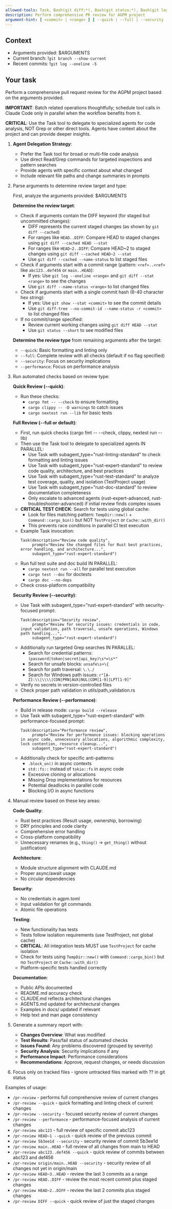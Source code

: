 ```yaml
---
allowed-tools: Task, Bash(git diff:*), Bash(git status:*), Bash(git log:*), Bash(git show:*), Bash(cargo fmt:*), Bash(cargo clippy:*), Bash(cargo test:*), Bash(cargo nextest:*), Bash(cargo build:*), Bash(cargo doc:*), Bash(cargo check:*), Read, Edit, MultiEdit, Glob, Grep, TodoWrite, WebSearch, WebFetch
description: Perform comprehensive PR review for AGPM project
argument-hint: [ <commit> | <range> ] [ --quick | --full | --security | --performance ] - e.g., "abc123 --quick" for single commit, "main..HEAD --full" for range
---
```


## Context

- Arguments provided: $ARGUMENTS
- Current branch: !`git branch --show-current`
- Recent commits: !`git log --oneline -5`

## Your task

Perform a comprehensive pull request review for the AGPM project based on the arguments provided.

**IMPORTANT**: Batch related operations thoughtfully; schedule tool calls in Claude Code only in parallel when the workflow benefits from it.

**CRITICAL**: Use the Task tool to delegate to specialized agents for code analysis, NOT Grep or other direct tools. Agents have context about the project and can provide deeper insights.

1. **Agent Delegation Strategy**:
   - Prefer the Task tool for broad or multi-file code analysis
   - Use direct Read/Grep commands for targeted inspections and pattern searches
   - Provide agents with specific context about what changed
   - Include relevant file paths and change summaries in prompts

2. Parse arguments to determine review target and type:

   First, analyze the arguments provided: $ARGUMENTS

   **Determine the review target**:
   - Check if arguments contain the DIFF keyword (for staged but uncommitted changes):
     * DIFF represents the current staged changes (as shown by `git diff --cached`)
     * For ranges like `HEAD..DIFF`: Compare HEAD to staged changes using `git diff --cached HEAD --stat`
     * For ranges like `HEAD~2..DIFF`: Compare HEAD~2 to staged changes using `git diff --cached HEAD~2 --stat`
     * Use `git diff --cached --name-status` to list staged files
   - Check if arguments start with a commit range (pattern: `<ref>..<ref>` like `abc123..def456` or `main..HEAD`):
     * If yes: Use `git log --oneline <range>` and `git diff --stat <range>` to see the changes
     * Use `git diff --name-status <range>` to list changed files
   - Check if arguments start with a single commit hash (6-40 character hex string):
     * If yes: Use `git show --stat <commit>` to see the commit details
     * Use `git diff-tree --no-commit-id --name-status -r <commit>` to list changed files
   - If no commit/range specified:
     * Review current working changes using `git diff HEAD --stat`
     * Use `git status --short` to see modified files

   **Determine the review type** from remaining arguments after the target:
   - `--quick`: Basic formatting and linting only
   - `--full`: Complete review with all checks (default if no flag specified)
   - `--security`: Focus on security implications
   - `--performance`: Focus on performance analysis

3. Run automated checks based on review type:

   **Quick Review (--quick)**:
   - Run these checks:
     * `cargo fmt -- --check` to ensure formatting
     * `cargo clippy -- -D warnings` to catch issues
     * `cargo nextest run --lib` for basic tests

   **Full Review (--full or default)**:
   - First, run quick checks (cargo fmt -- --check, clippy, nextest run --lib)
   - Then use the Task tool to delegate to specialized agents IN PARALLEL:
     * Use Task with subagent_type="rust-linting-standard" to check formatting and linting issues
     * Use Task with subagent_type="rust-expert-standard" to review code quality, architecture, and best practices
     * Use Task with subagent_type="rust-test-standard" to analyze test coverage, quality, and isolation (TestProject usage)
     * Use Task with subagent_type="rust-doc-standard" to review documentation completeness
     * Only escalate to advanced agents (rust-expert-advanced, rust-troubleshooter-advanced) if initial review finds complex issues
   - **CRITICAL TEST CHECK**: Search for tests using global cache:
     * Look for files matching pattern: `TempDir::new()` + `Command::cargo_bin()` but NOT `TestProject` or `Cache::with_dir()`
     * This prevents race conditions in parallel CI test execution
   - Example Task invocation:
     ```
     Task(description="Review code quality", 
          prompt="Review the changed files for Rust best practices, error handling, and architecture...", 
          subagent_type="rust-expert-standard")
     ```
   - Run full test suite and doc build IN PARALLEL:
     * `cargo nextest run --all` for parallel test execution
     * `cargo test --doc` for doctests
     * `cargo doc --no-deps`
   - Check cross-platform compatibility

    **Security Review (--security)**:
    - Use Task with subagent_type="rust-expert-standard" with security-focused prompt:
      ```
      Task(description="Security review", 
           prompt="Review for security issues: credentials in code, input validation, path traversal, unsafe operations, Windows path handling...", 
           subagent_type="rust-expert-standard")
      ```
    - Additionally run targeted Grep searches IN PARALLEL:
      * Search for credential patterns: `(password|token|secret|api_key)\s*=\s*"`
      * Search for unsafe blocks: `unsafe\s+\{`
      * Search for path traversal: `\.\./`
      * Search for Windows path issues: `r"[A-Z]:\\|\\\\|CON|PRN|AUX|NUL|COM[1-9]|LPT[1-9]"`
    - Verify no secrets in version-controlled files
    - Check proper path validation in utils/path_validation.rs

    **Performance Review (--performance)**:
    - Build in release mode: `cargo build --release`
    - Use Task with subagent_type="rust-expert-standard" with performance-focused prompt:
      ```
      Task(description="Performance review",
           prompt="Review for performance issues: blocking operations in async code, unnecessary allocations, algorithmic complexity, lock contention, resource cleanup...",
           subagent_type="rust-expert-standard")
      ```
    - Additionally check for specific anti-patterns:
      * `.block_on()` in async contexts
      * `std::fs::` instead of `tokio::fs` in async code
      * Excessive cloning or allocations
      * Missing Drop implementations for resources
      * Potential deadlocks in parallel code
      * Blocking I/O in async functions

4. Manual review based on these key areas:

   **Code Quality**:
   - Rust best practices (Result usage, ownership, borrowing)
   - DRY principles and code clarity
   - Comprehensive error handling
   - Cross-platform compatibility
   - Unnecessary renames (e.g., `thing()` → `get_thing()` without justification)

   **Architecture**:
   - Module structure alignment with CLAUDE.md
   - Proper async/await usage
   - No circular dependencies

   **Security**:
   - No credentials in agpm.toml
   - Input validation for git commands
   - Atomic file operations

   **Testing**:
   - New functionality has tests
   - Tests follow isolation requirements (use TestProject, not global cache)
   - **CRITICAL**: All integration tests MUST use `TestProject` for cache isolation
   - Check for tests using `TempDir::new()` with `Command::cargo_bin()` but no `TestProject` or `Cache::with_dir()`
   - Platform-specific tests handled correctly

    **Documentation**:
    - Public APIs documented
    - README.md accuracy check
    - CLAUDE.md reflects architectural changes
    - AGENTS.md updated for architectural changes
    - Examples in docs/ updated if relevant
    - Help text and man page consistency

5. Generate a summary report with:
   - **Changes Overview**: What was modified
   - **Test Results**: Pass/fail status of automated checks
   - **Issues Found**: Any problems discovered (grouped by severity)
   - **Security Analysis**: Security implications if any
   - **Performance Impact**: Performance considerations
   - **Recommendations**: Approve, request changes, or needs discussion

6. Focus only on tracked files - ignore untracked files marked with ?? in git status

Examples of usage:
- `/pr-review` - performs full comprehensive review of current changes
- `/pr-review --quick` - quick formatting and linting check of current changes
- `/pr-review --security` - focused security review of current changes
- `/pr-review --performance` - performance-focused analysis of current changes
- `/pr-review abc123` - full review of specific commit abc123
- `/pr-review HEAD~1 --quick` - quick review of the previous commit
- `/pr-review 5b3ee1d --security` - security review of commit 5b3ee1d
- `/pr-review main..HEAD` - full review of all changes from main to HEAD
- `/pr-review abc123..def456 --quick` - quick review of commits between abc123 and def456
- `/pr-review origin/main..HEAD --security` - security review of all changes not yet in origin/main
- `/pr-review HEAD~3..HEAD` - review the last 3 commits as a range
- `/pr-review HEAD..DIFF` - review the most recent commit plus staged changes
- `/pr-review HEAD~2..DIFF` - review the last 2 commits plus staged changes
- `/pr-review DIFF --quick` - quick review of just the staged changes

